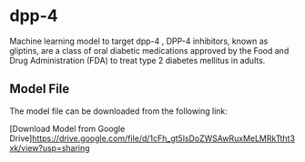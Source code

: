 # dpp-4
Machine learning model to target dpp-4 , DPP-4 inhibitors, known as gliptins, are a class of oral diabetic medications approved by the Food and Drug Administration (FDA) to treat type 2 diabetes mellitus in adults. 
## Model File

The model file can be downloaded from the following link:

[Download Model from Google Drive]https://drive.google.com/file/d/1cFh_gt5lsDoZWSAwRuxMeLMRkTtht3xk/view?usp=sharing
